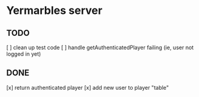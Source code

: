 # Yermarbles server

## TODO

[ ] clean up test code
[ ] handle getAuthenticatedPlayer failing (ie, user not logged in yet)

## DONE

[x] return authenticated player
[x] add new user to player "table"

